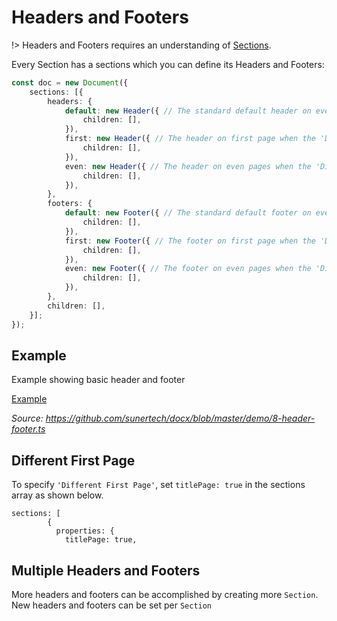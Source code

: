 # Headers and Footers

!> Headers and Footers requires an understanding of [Sections](usage/sections.md).

Every Section has a sections which you can define its Headers and Footers:

```ts
const doc = new Document({
    sections: [{
        headers: {
            default: new Header({ // The standard default header on every page or header on odd pages when the 'Different Odd & Even Pages' option is activated
                children: [],
            }),
            first: new Header({ // The header on first page when the 'Different First Page' option is activated
                children: [],
            }),
            even: new Header({ // The header on even pages when the 'Different Odd & Even Pages' option is activated
                children: [],
            }),
        },
        footers: {
            default: new Footer({ // The standard default footer on every page or footer on odd pages when the 'Different Odd & Even Pages' option is activated
                children: [],
            }),
            first: new Footer({ // The footer on first page when the 'Different First Page' option is activated
                children: [],
            }),
            even: new Footer({ // The footer on even pages when the 'Different Odd & Even Pages' option is activated
                children: [],
            }),
        },
        children: [],
    }];
});
```

## Example

Example showing basic header and footer

[Example](https://raw.githubusercontent.com/sunertech/docx/master/demo/8-header-footer.ts ':include')

_Source: https://github.com/sunertech/docx/blob/master/demo/8-header-footer.ts_

## Different First Page

To specify `'Different First Page'`, set `titlePage: true` in the sections array as shown below.

```
sections: [
        {
          properties: {
            titlePage: true,
```

## Multiple Headers and Footers

More headers and footers can be accomplished by creating more `Section`. New headers and footers can be set per `Section`
